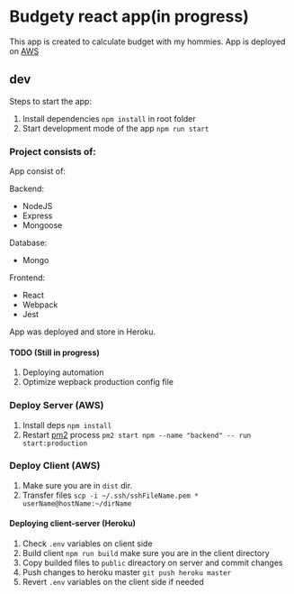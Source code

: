 # Budgety react app(in progress)

This app is created to calculate budget with my hommies. App is deployed on [AWS](http://ec2-18-216-56-193.us-east-2.compute.amazonaws.com)

## dev

Steps to start the app:

1. Install dependencies `npm install` in root folder
2. Start development mode of the app `npm run start`

### Project consists of:

App consist of:

Backend:

- NodeJS
- Express
- Mongoose

Database:

- Mongo

Frontend:

- React
- Webpack
- Jest

App was deployed and store in Heroku.

#### TODO (Still in progress)

1. Deploying automation
2. Optimize wepback production config file

### Deploy Server (AWS)

1. Install deps `npm install`
2. Restart [pm2](http://pm2.keymetrics.io/docs/usage/quick-start/) process `pm2 start npm --name "backend" -- run start:production`

### Deploy Client (AWS)

1. Make sure you are in `dist` dir.
2. Transfer files `scp -i ~/.ssh/sshFileName.pem * userName@hostName:~/dirName`

#### Deploying client-server (Heroku)

1. Check `.env` variables on client side
2. Build client `npm run build` make sure you are in the client directory
3. Copy builded files to `public` direactory on server and commit changes
4. Push changes to heroku master `git push heroku master`
5. Revert `.env` variables on the client side if needed
